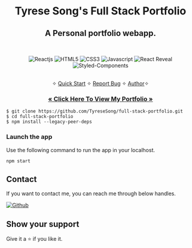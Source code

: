 <h1 align="center">Tyrese Song's Full Stack Portfolio</h1> 

<h2 align="center">A Personal portfolio webapp.</h2>

<br />
<p align="center">
    <img src="https://img.shields.io/badge/React-20232A?style=for-the-badge&logo=react&logoColor=61DAFB" alt="Reactjs" />
    <img src="https://img.shields.io/badge/HTML5-E34F26?style=for-the-badge&logo=html5&logoColor=white" alt="HTML5" />
    <img src="https://img.shields.io/badge/CSS3-1572B6?style=for-the-badge&logo=css3&logoColor=white" alt="CSS3" />
    <img src="https://img.shields.io/badge/JavaScript-323330?style=for-the-badge&logo=javascript&logoColor=F7DF1E" alt="Javascript" />
    <img src="https://img.shields.io/badge/React Reveal-FFFFFF?style=for-the-badge&logo=react-reveal&logoColor=000000" alt="React Reveal" />
    <img src="https://img.shields.io/badge/styled--components-DB7093?style=for-the-badge&logo=styled-components&logoColor=white" alt="Styled-Components" />
</p>

<p align="center"> 
    <br />&#10023;
    <a href="#Quick-Start">Quick Start</a>   &#10023;    
    <a href="https://github.com/TyreseSong/portfolio/issues">Report Bug</a>   &#10023;
    <a href="#Contact">Author</a>&#10023;
  </p>
  
  <h3 align="center"><a href="https://inspiring-panda-52a958.netlify.app/"><strong>« Click Here To View My Portfolio »</strong></a></h3>

```shell
$ git clone https://github.com/TyreseSong/full-stack-portfolio.git
$ cd full-stack-portfolio
$ npm install --legacy-peer-deps
```

### Launch the app 

Use the following command to run the app in your localhost.

```
npm start
```

## Contact
If you want to contact me, you can reach me through below handles.

<!-- [![linkedin](https://img.shields.io/badge/TyreseSong-0077B5?style=for-the-badge&logo=linkedin&logoColor=white)](https://www.linkedin.com/in/sumitsharma002/) -->
[![Github](https://img.shields.io/badge/TyreseSong-20232A?style=for-the-badge&logo=Github&logoColor=white)](https://github.com/TyreseSong/)

## Show your support

Give it a ⭐️ if you like it.

